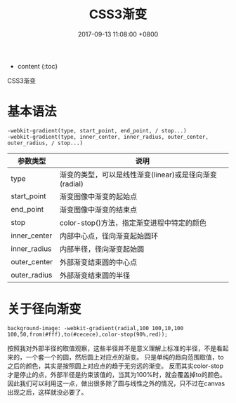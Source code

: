 ﻿---
layout: post
title:  CSS3渐变
date:   2017-09-13 11:08:00 +0800
categories: notes
tag: css
---

* content
{:toc}



CSS3渐变
# 基本语法

```
-webkit-gradient(type, start_point, end_point, / stop...)
-webkit-gradient(type, inner_center, inner_radius, outer_center, outer_radius, / stop...)
```

参数类型 | 说明
---|---
type | 渐变的类型，可以是线性渐变(linear)或是径向渐变(radial)
start_point | 渐变图像中渐变的起始点
end_point | 渐变图像中渐变的结束点
stop |	color-stop()方法，指定渐变进程中特定的颜色
inner_center |  内部中心点，径向渐变起始圆环
inner_radius |	内部半径，径向渐变起始圆
outer_center |	外部渐变结束圆的中心点
outer_radius |	外部渐变结束圆的半径


# 关于径向渐变

```
background-image: -webkit-gradient(radial,100 100,10,100 100,50,from(#fff),to(#cecece),color-stop(90%,red));
```
按照我对外部半径的取值观察，这些半径并不是意义理解上标准的半径，不是看起来的，一个套一个的圆，然后圆上对应点的渐变。
只是单纯的趋向范围取值，to之后的颜色，其实是按照圆上对应点的趋于无穷远的渐变。
反而其实color-stop才是停止的点，外部半径是约束该值的，当其为100%时，就会覆盖掉to的颜色。
因此我们可以利用这一点，做出很多除了圆与线性之外的情况，只不过在canvas出现之后，这样就没必要了。


